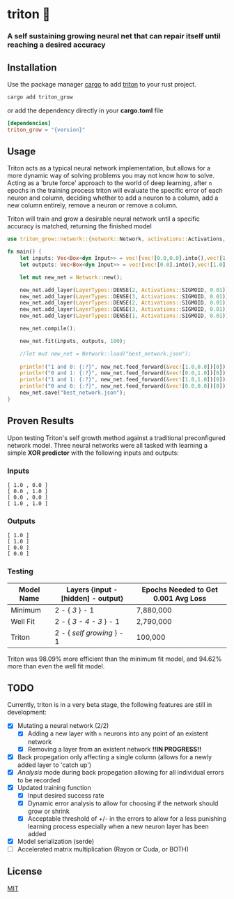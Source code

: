 # triton 🦎

### A self sustaining growing neural net that can repair itself until reaching a desired accuracy


## Installation

Use the package manager [cargo](https://crates.io/) to add [triton](https://crates.io/crates/triton_grow) to your rust project.

```bash
cargo add triton_grow
```

or add the dependency directly in your **cargo.toml** file

```toml
[dependencies]
triton_grow = "{version}"
```
## Usage

Triton acts as a typical neural network implementation, but allows for a more dynamic way of solving problems you may not know how to solve. Acting as a 'brute force' approach to the world of deep learning, after ```n``` epochs in the training process triton will evaluate the specific error of each neuron and column, deciding whether to add a neuron to a column, add a new column entirely, remove a neuron or remove a column. 

Triton will train and grow a desirable neural network until a specific accuracy is matched, returning the finished model

```rust
use triton_grow::network::{network::Network, activations::Activations, modes::Mode, layer::layers::LayerTypes};

fn main() {
    let inputs: Vec<Box<dyn Input>> = vec![vec![0.0,0.0].into(),vec![1.0,0.0].into(),vec![0.0,1.0].into(), vec![1.0,1.0].into()];
    let outputs: Vec<Box<dyn Input>> = vec![vec![0.0].into(),vec![1.0].into(),vec![1.0].into(), vec![0.0].into()];

    let mut new_net = Network::new();

    new_net.add_layer(LayerTypes::DENSE(2, Activations::SIGMOID, 0.01));
    new_net.add_layer(LayerTypes::DENSE(3, Activations::SIGMOID, 0.01));
    new_net.add_layer(LayerTypes::DENSE(2, Activations::SIGMOID, 0.01));
    new_net.add_layer(LayerTypes::DENSE(3, Activations::SIGMOID, 0.01));
    new_net.add_layer(LayerTypes::DENSE(1, Activations::SIGMOID, 0.01));

    new_net.compile();

    new_net.fit(inputs, outputs, 100);

    //let mut new_net = Network::load("best_network.json");
    
    println!("1 and 0: {:?}", new_net.feed_forward(&vec![1.0,0.0])[0]);
    println!("0 and 1: {:?}", new_net.feed_forward(&vec![0.0,1.0])[0]);
    println!("1 and 1: {:?}", new_net.feed_forward(&vec![1.0,1.0])[0]);
    println!("0 and 0: {:?}", new_net.feed_forward(&vec![0.0,0.0])[0]);
    new_net.save("best_network.json");
}
```
## Proven Results

Upon testing Triton's self growth method against a traditional preconfigured network model. Three neural networks were all tasked with learning a simple **XOR predictor** with the following inputs and outputs:

### Inputs
```
[ 1.0 , 0.0 ]
[ 0.0 , 1.0 ]
[ 0.0 , 0.0 ]
[ 1.0 , 1.0 ]
```

### Outputs
```
[ 1.0 ]
[ 1.0 ]
[ 0.0 ]
[ 0.0 ]
```

### Testing

| Model Name    | Layers {input -[hidden] - output} | Epochs Needed to Get 0.001 Avg Loss |
| ------------- | ------------- | ------------- |
| Minimum  | 2 - { *3* } - 1  |  7,880,000 |
| Well Fit  | 2 - { *3 - 4 - 3* } - 1 | 2,790,000  |
| Triton  | 2 - { *self growing* } - 1 | 100,000  |

Triton was 98.09% more efficient than the minimum fit model, and 94.62% more than even the well fit model.


## TODO

Currently, triton is in a very beta stage, the following features are still in development:

 - [X]  Mutating a neural network (2/2)
    - [X]  Adding a new layer with ```n``` neurons into any point of an existent network
    - [X]  Removing a layer from an existent network **!!IN PROGRESS!!**
- [X]  Back propegation only affecting a single column (allows for a newly added layer to 'catch up')
- [X]  *Analysis* mode during back propegation allowing for all individual errors to be recorded
- [X]  Updated training function
    - [X]  Input desired success rate
    - [X]  Dynamic error analysis to allow for choosing if the network should grow or shrink
    - [X]  Acceptable threshold of +/- in the errors to allow for a less punishing learning process especially when a new neuron layer has been added
- [X]  Model serialization (serde)
- [ ] Accelerated matrix multiplication (Rayon or Cuda, or BOTH)

## License

[MIT](https://choosealicense.com/licenses/mit/)
